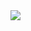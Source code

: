 <a>
  <img align="center" src="https://github-readme-stats.vercel.app/api?username=sushmit1&count_private=true&border_radius=8&theme=tokyonight&include_all_commits=true" />
</a>
